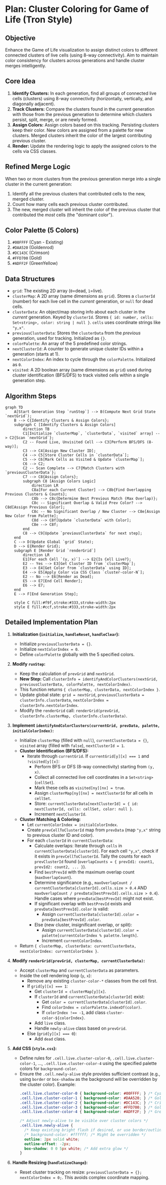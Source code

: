 # Plan: Cluster Coloring for Game of Life (Tron Style)

## Objective

Enhance the Game of Life visualization to assign distinct colors to different connected clusters of live cells (using 8-way connectivity). Aim to maintain color consistency for clusters across generations and handle cluster merges intelligently.

## Core Idea

1.  **Identify Clusters:** In each generation, find all groups of connected live cells (clusters) using 8-way connectivity (horizontally, vertically, and diagonally adjacent).
2.  **Track Clusters:** Compare the clusters found in the current generation with those from the previous generation to determine which clusters persist, split, merge, or are newly formed.
3.  **Assign Colors:** Assign colors based on this tracking. Persisting clusters keep their color. New colors are assigned from a palette for new clusters. Merged clusters inherit the color of the largest contributing previous cluster.
4.  **Render:** Update the rendering logic to apply the assigned colors to the cells via CSS classes.

## Refined Merge Logic

When two or more clusters from the previous generation merge into a single cluster in the current generation:
1.  Identify all the previous clusters that contributed cells to the new, merged cluster.
2.  Count how many cells each previous cluster contributed.
3.  The new, merged cluster will inherit the color of the previous cluster that contributed the *most* cells (the "dominant color").

## Color Palette (5 Colors)

1.  `#00FFFF` (Cyan - Existing)
2.  `#DAA520` (Goldenrod)
3.  `#DC143C` (Crimson)
4.  `#FFD700` (Gold)
5.  `#ADFF2F` (GreenYellow)

## Data Structures

*   `grid`: The existing 2D array (`0`=dead, `1`=live).
*   `clusterMap`: A 2D array (same dimensions as `grid`). Stores a `clusterId` (number) for each live cell in the *current* generation, or `null` for dead cells.
*   `clusterData`: An object/map storing info about each cluster in the *current* generation. Keyed by `clusterId`. Stores `{ id: number, cells: Set<string>, color: string | null }`. `cells` uses coordinate strings like `"y,x"`.
*   `previousClusterData`: Stores the `clusterData` from the *previous* generation, used for tracking. Initialized as `{}`.
*   `colorPalette`: An array of the 5 predefined color strings.
*   `nextClusterId`: A counter to generate unique cluster IDs within a generation (starts at 1).
*   `nextColorIndex`: An index to cycle through the `colorPalette`. Initialized as `0`.
*   `visited`: A 2D boolean array (same dimensions as `grid`) used during cluster identification (BFS/DFS) to track visited cells within a single generation step.

## Algorithm Steps

```mermaid
graph TD
    A[Start Generation Step `runStep`] --> B(Compute Next Grid State `nextGrid`);
    B --> C{Identify Clusters & Assign Colors};
    subgraph C [Identify Clusters & Assign Colors]
        direction TB
        C1[Initialize `clusterMap`, `clusterData`, `visited` array] --> C2{Scan `nextGrid`};
        C2 -- Found Live, Unvisited Cell --> C3[Perform BFS/DFS (8-way)];
        C3 --> C4[Assign New Cluster ID];
        C4 --> C5[Store Cluster Cells in `clusterData`];
        C5 --> C6[Mark Cells as Visited & Update `clusterMap`];
        C6 --> C2;
        C2 -- Scan Complete --> C7{Match Clusters with `previousClusterData`};
        C7 --> C8{Assign Colors};
        subgraph C8 [Assign Colors Logic]
            direction LR
            C8a[For each Current Cluster] --> C8b{Find Overlapping Previous Clusters & Counts};
            C8b --> C8c{Determine Best Previous Match (Max Overlap)};
            C8c -- Significant Overlap & Valid Prev Color? --> C8d[Assign Previous Color];
            C8c -- No Significant Overlap / New Cluster --> C8e[Assign New Color from Palette];
            C8d --> C8f[Update `clusterData` with Color];
            C8e --> C8f;
        end
        C8 --> C9[Update `previousClusterData` for next step];
    end
    C --> D(Update Global `grid` State);
    D --> E{Render Grid};
    subgraph E [Render Grid `renderGrid`]
        direction LR
        E1[For each Cell `(y, x)`] --> E2{Is Cell Live?};
        E2 -- Yes --> E3[Get Cluster ID from `clusterMap`];
        E3 --> E4[Get Color from `clusterData` using ID];
        E4 --> E5[Apply Color via CSS Class `cluster-color-N`];
        E2 -- No --> E6[Render as Dead];
        E5 --> E7[End Cell Render];
        E6 --> E7;
    end
    E --> F[End Generation Step];

    style C fill:#f9f,stroke:#333,stroke-width:2px
    style E fill:#ccf,stroke:#333,stroke-width:2px
```

## Detailed Implementation Plan

1.  **Initialization (`initialize`, `handleReset`, `handleClear`):**
    *   Initialize `previousClusterData = {}`.
    *   Initialize `nextColorIndex = 0`.
    *   Define `colorPalette` globally with the 5 specified colors.

2.  **Modify `runStep`:**
    *   Keep the calculation of `prevGrid` and `nextGrid`.
    *   **New Step:** Call `clusterInfo = identifyAndColorClusters(nextGrid, previousClusterData, colorPalette, nextColorIndex)`.
    *   This function returns `{ clusterMap, clusterData, nextColorIndex }`.
    *   Update global state: `grid = nextGrid`, `previousClusterData = clusterInfo.clusterData`, `nextColorIndex = clusterInfo.nextColorIndex`.
    *   Modify the `renderGrid` call: `renderGrid(prevGrid, clusterInfo.clusterMap, clusterInfo.clusterData)`.

3.  **Implement `identifyAndColorClusters(currentGrid, prevData, palette, initialColorIndex)`:**
    *   Initialize `clusterMap` (filled with `null`), `currentClusterData = {}`, `visited` array (filled with `false`), `nextClusterId = 1`.
    *   **Cluster Identification (BFS/DFS):**
        *   Iterate through `currentGrid`. If `currentGrid[y][x] === 1` and `!visited[y][x]`:
            *   Perform BFS or DFS (8-way connectivity) starting from `(y, x)`.
            *   Collect all connected live cell coordinates in a `Set<string>` (`cellSet`).
            *   Mark these cells as `visited[ny][nx] = true`.
            *   Assign `clusterMap[ny][nx] = nextClusterId` for all cells in `cellSet`.
            *   Store: `currentClusterData[nextClusterId] = { id: nextClusterId, cells: cellSet, color: null }`.
            *   Increment `nextClusterId`.
    *   **Cluster Matching & Coloring:**
        *   Let `currentColorIndex = initialColorIndex`.
        *   Create `prevCellToClusterId` map from `prevData` (map `"y,x"` string to previous cluster ID and color).
        *   For each `clusterId` in `currentClusterData`:
            *   Calculate overlaps: Iterate through `cells` in `currentClusterData[clusterId]`. For each cell `"y,x"`, check if it exists in `prevCellToClusterId`. Tally the counts for each `prevClusterId` found (`overlapCounts = { prevId1: count1, prevId2: count2, ... }`).
            *   Find `bestPrevId` with the maximum overlap count (`maxOverlapCount`).
            *   Determine significance (e.g., `maxOverlapCount / currentClusterData[clusterId].cells.size > 0.4` AND `maxOverlapCount / prevData[bestPrevId].cells.size > 0.4`). Handle cases where `prevData[bestPrevId]` might not exist.
            *   If significant overlap with `bestPrevId` exists and `prevData[bestPrevId].color` is valid:
                *   Assign `currentClusterData[clusterId].color = prevData[bestPrevId].color`.
            *   Else (new cluster, insignificant overlap, or split):
                *   Assign `currentClusterData[clusterId].color = palette[currentColorIndex % palette.length]`.
                *   Increment `currentColorIndex`.
    *   Return `{ clusterMap, clusterData: currentClusterData, nextColorIndex: currentColorIndex }`.

4.  **Modify `renderGrid(prevGrid, clusterMap, currentClusterData)`:**
    *   Accept `clusterMap` and `currentClusterData` as parameters.
    *   Inside the cell rendering loop (`y`, `x`):
        *   Remove any existing `cluster-color-*` classes from the cell first.
        *   If `grid[y][x] === 1`:
            *   Get `clusterId = clusterMap[y][x]`.
            *   If `clusterId` and `currentClusterData[clusterId]` exist:
                *   Get `color = currentClusterData[clusterId].color`.
                *   Find `colorIndex = colorPalette.indexOf(color)`.
                *   If `colorIndex !== -1`, add class `cluster-color-${colorIndex}`.
            *   Add `live` class.
            *   Handle `newly-alive` class based on `prevGrid`.
        *   Else (`grid[y][x] === 0`):
            *   Add `dead` class.

5.  **Add CSS (`style.css`):**
    *   Define rules for `.cell.live.cluster-color-0`, `.cell.live.cluster-color-1`, ..., `.cell.live.cluster-color-4` using the specified palette colors for `background-color`.
    *   Ensure the `.cell.newly-alive` style provides sufficient contrast (e.g., using `border` or `box-shadow` as the background will be overridden by the cluster color). Example:
        ```css
        .cell.live.cluster-color-0 { background-color: #00FFFF; } /* Cyan */
        .cell.live.cluster-color-1 { background-color: #DAA520; } /* Goldenrod */
        .cell.live.cluster-color-2 { background-color: #DC143C; } /* Crimson */
        .cell.live.cluster-color-3 { background-color: #FFD700; } /* Gold */
        .cell.live.cluster-color-4 { background-color: #ADFF2F; } /* GreenYellow */

        /* Adjust newly-alive to be visible over cluster colors */
        .cell.live.newly-alive {
          /* Keep existing bright flash if desired, or use border/outline */
          /* background-color: #ffffff; /* Might be overridden */
          outline: 2px solid white;
          outline-offset: -2px;
          box-shadow: 0 0 5px white; /* Add extra glow */
        }
        ```

6.  **Handle Resizing (`handleSizeChange`):**
    *   Reset cluster tracking on resize: `previousClusterData = {}; nextColorIndex = 0;`. This avoids complex coordinate mapping.